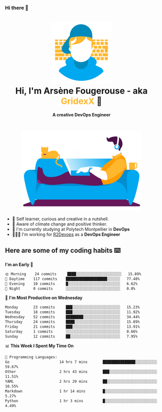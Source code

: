### Hi there 👋

<!--
**GridexX/gridexx** is a ✨ _special_ ✨ repository because its `README.md` (this file) appears on your GitHub profile.

Here are some ideas to get you started:

- 🔭 I’m currently working on ...
- 🌱 I’m currently learning ...
- 👯 I’m looking to collaborate on ...
- 🤔 I’m looking for help with ...
- 💬 Ask me about ...
- 📫 How to reach me: ...
- 😄 Pronouns: ...
- ⚡ Fun fact: ...
-->


<!-- Header -->
<h1 align="center">
  <img src="./images/user_profile.png" width="200">
  <br>
  Hi, I'm Arsène Fougerouse - aka <span style="color:#ffb72e">GridexX</span> 👋
</h1>


<p align="center">
  <b>A creative DevOps Engineer </b>
</p>
<br/>
<p align="center">
  <img src="./images/man_couch.png" width="400">
</p>

- 🎨 Self learner, curious and creative in a nutshell. 
- 🌱 Aware of climate change and positive thinker.
- 📕 I'm currently studying at Polytech Montpellier in **DevOps**
- 👨🏻‍💻 I'm working for [R2Devops](https://r2devops.io) as a **DevOps Engineer**


## Here are some of my coding habits ⌨️

<!-- Add a section about tech and Ops stack
  Like this one : https://github.com/Xanthus58#-tech-stack
-->
<!--START_SECTION:waka-->
**I'm an Early 🐤** 

```text
🌞 Morning    24 commits     ████░░░░░░░░░░░░░░░░░░░░░   15.89% 
🌆 Daytime    117 commits    ███████████████████░░░░░░   77.48% 
🌃 Evening    10 commits     █░░░░░░░░░░░░░░░░░░░░░░░░   6.62% 
🌙 Night      0 commits      ░░░░░░░░░░░░░░░░░░░░░░░░░   0.0%

```
📅 **I'm Most Productive on Wednesday** 

```text
Monday       23 commits     ███░░░░░░░░░░░░░░░░░░░░░░   15.23% 
Tuesday      18 commits     ███░░░░░░░░░░░░░░░░░░░░░░   11.92% 
Wednesday    52 commits     ████████░░░░░░░░░░░░░░░░░   34.44% 
Thursday     24 commits     ████░░░░░░░░░░░░░░░░░░░░░   15.89% 
Friday       21 commits     ███░░░░░░░░░░░░░░░░░░░░░░   13.91% 
Saturday     1 commits      ░░░░░░░░░░░░░░░░░░░░░░░░░   0.66% 
Sunday       12 commits     ██░░░░░░░░░░░░░░░░░░░░░░░   7.95%

```


📊 **This Week I Spent My Time On** 

```text
💬 Programming Languages: 
Go                       14 hrs 7 mins       ███████████████░░░░░░░░░░   59.67% 
Other                    2 hrs 43 mins       ███░░░░░░░░░░░░░░░░░░░░░░   11.51% 
YAML                     2 hrs 29 mins       ██░░░░░░░░░░░░░░░░░░░░░░░   10.55% 
Markdown                 1 hr 14 mins        █░░░░░░░░░░░░░░░░░░░░░░░░   5.27% 
Python                   1 hr 3 mins         █░░░░░░░░░░░░░░░░░░░░░░░░   4.49%

```


<!--END_SECTION:waka-->
